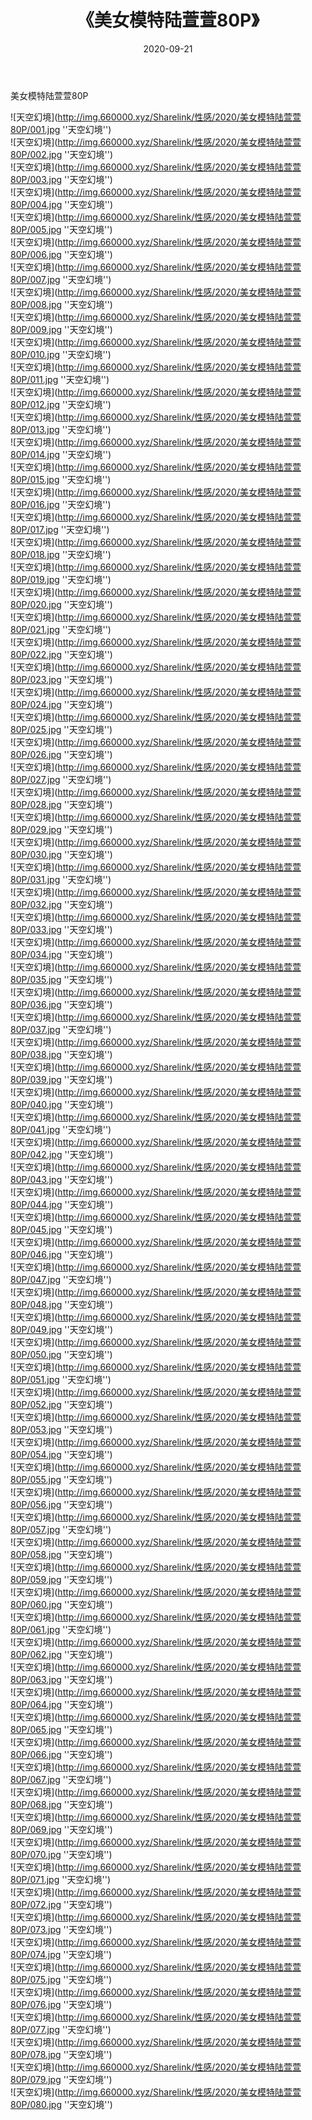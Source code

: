 ﻿---
layout: post
title:  《美女模特陆萱萱80P》
date:   2020-09-21
img: http://img.660000.xyz/Sharelink/性感/2020/美女模特陆萱萱80P/000.jpg
categories: [美女, 性感, 泳衣]
---

美女模特陆萱萱80P



![天空幻境](http://img.660000.xyz/Sharelink/性感/2020/美女模特陆萱萱80P/001.jpg ''天空幻境'') <br>
![天空幻境](http://img.660000.xyz/Sharelink/性感/2020/美女模特陆萱萱80P/002.jpg ''天空幻境'') <br>
![天空幻境](http://img.660000.xyz/Sharelink/性感/2020/美女模特陆萱萱80P/003.jpg ''天空幻境'') <br>
![天空幻境](http://img.660000.xyz/Sharelink/性感/2020/美女模特陆萱萱80P/004.jpg ''天空幻境'') <br>
![天空幻境](http://img.660000.xyz/Sharelink/性感/2020/美女模特陆萱萱80P/005.jpg ''天空幻境'') <br>
![天空幻境](http://img.660000.xyz/Sharelink/性感/2020/美女模特陆萱萱80P/006.jpg ''天空幻境'') <br>
![天空幻境](http://img.660000.xyz/Sharelink/性感/2020/美女模特陆萱萱80P/007.jpg ''天空幻境'') <br>
![天空幻境](http://img.660000.xyz/Sharelink/性感/2020/美女模特陆萱萱80P/008.jpg ''天空幻境'') <br>
![天空幻境](http://img.660000.xyz/Sharelink/性感/2020/美女模特陆萱萱80P/009.jpg ''天空幻境'') <br>
![天空幻境](http://img.660000.xyz/Sharelink/性感/2020/美女模特陆萱萱80P/010.jpg ''天空幻境'') <br>
![天空幻境](http://img.660000.xyz/Sharelink/性感/2020/美女模特陆萱萱80P/011.jpg ''天空幻境'') <br>
![天空幻境](http://img.660000.xyz/Sharelink/性感/2020/美女模特陆萱萱80P/012.jpg ''天空幻境'') <br>
![天空幻境](http://img.660000.xyz/Sharelink/性感/2020/美女模特陆萱萱80P/013.jpg ''天空幻境'') <br>
![天空幻境](http://img.660000.xyz/Sharelink/性感/2020/美女模特陆萱萱80P/014.jpg ''天空幻境'') <br>
![天空幻境](http://img.660000.xyz/Sharelink/性感/2020/美女模特陆萱萱80P/015.jpg ''天空幻境'') <br>
![天空幻境](http://img.660000.xyz/Sharelink/性感/2020/美女模特陆萱萱80P/016.jpg ''天空幻境'') <br>
![天空幻境](http://img.660000.xyz/Sharelink/性感/2020/美女模特陆萱萱80P/017.jpg ''天空幻境'') <br>
![天空幻境](http://img.660000.xyz/Sharelink/性感/2020/美女模特陆萱萱80P/018.jpg ''天空幻境'') <br>
![天空幻境](http://img.660000.xyz/Sharelink/性感/2020/美女模特陆萱萱80P/019.jpg ''天空幻境'') <br>
![天空幻境](http://img.660000.xyz/Sharelink/性感/2020/美女模特陆萱萱80P/020.jpg ''天空幻境'') <br>
![天空幻境](http://img.660000.xyz/Sharelink/性感/2020/美女模特陆萱萱80P/021.jpg ''天空幻境'') <br>
![天空幻境](http://img.660000.xyz/Sharelink/性感/2020/美女模特陆萱萱80P/022.jpg ''天空幻境'') <br>
![天空幻境](http://img.660000.xyz/Sharelink/性感/2020/美女模特陆萱萱80P/023.jpg ''天空幻境'') <br>
![天空幻境](http://img.660000.xyz/Sharelink/性感/2020/美女模特陆萱萱80P/024.jpg ''天空幻境'') <br>
![天空幻境](http://img.660000.xyz/Sharelink/性感/2020/美女模特陆萱萱80P/025.jpg ''天空幻境'') <br>
![天空幻境](http://img.660000.xyz/Sharelink/性感/2020/美女模特陆萱萱80P/026.jpg ''天空幻境'') <br>
![天空幻境](http://img.660000.xyz/Sharelink/性感/2020/美女模特陆萱萱80P/027.jpg ''天空幻境'') <br>
![天空幻境](http://img.660000.xyz/Sharelink/性感/2020/美女模特陆萱萱80P/028.jpg ''天空幻境'') <br>
![天空幻境](http://img.660000.xyz/Sharelink/性感/2020/美女模特陆萱萱80P/029.jpg ''天空幻境'') <br>
![天空幻境](http://img.660000.xyz/Sharelink/性感/2020/美女模特陆萱萱80P/030.jpg ''天空幻境'') <br>
![天空幻境](http://img.660000.xyz/Sharelink/性感/2020/美女模特陆萱萱80P/031.jpg ''天空幻境'') <br>
![天空幻境](http://img.660000.xyz/Sharelink/性感/2020/美女模特陆萱萱80P/032.jpg ''天空幻境'') <br>
![天空幻境](http://img.660000.xyz/Sharelink/性感/2020/美女模特陆萱萱80P/033.jpg ''天空幻境'') <br>
![天空幻境](http://img.660000.xyz/Sharelink/性感/2020/美女模特陆萱萱80P/034.jpg ''天空幻境'') <br>
![天空幻境](http://img.660000.xyz/Sharelink/性感/2020/美女模特陆萱萱80P/035.jpg ''天空幻境'') <br>
![天空幻境](http://img.660000.xyz/Sharelink/性感/2020/美女模特陆萱萱80P/036.jpg ''天空幻境'') <br>
![天空幻境](http://img.660000.xyz/Sharelink/性感/2020/美女模特陆萱萱80P/037.jpg ''天空幻境'') <br>
![天空幻境](http://img.660000.xyz/Sharelink/性感/2020/美女模特陆萱萱80P/038.jpg ''天空幻境'') <br>
![天空幻境](http://img.660000.xyz/Sharelink/性感/2020/美女模特陆萱萱80P/039.jpg ''天空幻境'') <br>
![天空幻境](http://img.660000.xyz/Sharelink/性感/2020/美女模特陆萱萱80P/040.jpg ''天空幻境'') <br>
![天空幻境](http://img.660000.xyz/Sharelink/性感/2020/美女模特陆萱萱80P/041.jpg ''天空幻境'') <br>
![天空幻境](http://img.660000.xyz/Sharelink/性感/2020/美女模特陆萱萱80P/042.jpg ''天空幻境'') <br>
![天空幻境](http://img.660000.xyz/Sharelink/性感/2020/美女模特陆萱萱80P/043.jpg ''天空幻境'') <br>
![天空幻境](http://img.660000.xyz/Sharelink/性感/2020/美女模特陆萱萱80P/044.jpg ''天空幻境'') <br>
![天空幻境](http://img.660000.xyz/Sharelink/性感/2020/美女模特陆萱萱80P/045.jpg ''天空幻境'') <br>
![天空幻境](http://img.660000.xyz/Sharelink/性感/2020/美女模特陆萱萱80P/046.jpg ''天空幻境'') <br>
![天空幻境](http://img.660000.xyz/Sharelink/性感/2020/美女模特陆萱萱80P/047.jpg ''天空幻境'') <br>
![天空幻境](http://img.660000.xyz/Sharelink/性感/2020/美女模特陆萱萱80P/048.jpg ''天空幻境'') <br>
![天空幻境](http://img.660000.xyz/Sharelink/性感/2020/美女模特陆萱萱80P/049.jpg ''天空幻境'') <br>
![天空幻境](http://img.660000.xyz/Sharelink/性感/2020/美女模特陆萱萱80P/050.jpg ''天空幻境'') <br>
![天空幻境](http://img.660000.xyz/Sharelink/性感/2020/美女模特陆萱萱80P/051.jpg ''天空幻境'') <br>
![天空幻境](http://img.660000.xyz/Sharelink/性感/2020/美女模特陆萱萱80P/052.jpg ''天空幻境'') <br>
![天空幻境](http://img.660000.xyz/Sharelink/性感/2020/美女模特陆萱萱80P/053.jpg ''天空幻境'') <br>
![天空幻境](http://img.660000.xyz/Sharelink/性感/2020/美女模特陆萱萱80P/054.jpg ''天空幻境'') <br>
![天空幻境](http://img.660000.xyz/Sharelink/性感/2020/美女模特陆萱萱80P/055.jpg ''天空幻境'') <br>
![天空幻境](http://img.660000.xyz/Sharelink/性感/2020/美女模特陆萱萱80P/056.jpg ''天空幻境'') <br>
![天空幻境](http://img.660000.xyz/Sharelink/性感/2020/美女模特陆萱萱80P/057.jpg ''天空幻境'') <br>
![天空幻境](http://img.660000.xyz/Sharelink/性感/2020/美女模特陆萱萱80P/058.jpg ''天空幻境'') <br>
![天空幻境](http://img.660000.xyz/Sharelink/性感/2020/美女模特陆萱萱80P/059.jpg ''天空幻境'') <br>
![天空幻境](http://img.660000.xyz/Sharelink/性感/2020/美女模特陆萱萱80P/060.jpg ''天空幻境'') <br>
![天空幻境](http://img.660000.xyz/Sharelink/性感/2020/美女模特陆萱萱80P/061.jpg ''天空幻境'') <br>
![天空幻境](http://img.660000.xyz/Sharelink/性感/2020/美女模特陆萱萱80P/062.jpg ''天空幻境'') <br>
![天空幻境](http://img.660000.xyz/Sharelink/性感/2020/美女模特陆萱萱80P/063.jpg ''天空幻境'') <br>
![天空幻境](http://img.660000.xyz/Sharelink/性感/2020/美女模特陆萱萱80P/064.jpg ''天空幻境'') <br>
![天空幻境](http://img.660000.xyz/Sharelink/性感/2020/美女模特陆萱萱80P/065.jpg ''天空幻境'') <br>
![天空幻境](http://img.660000.xyz/Sharelink/性感/2020/美女模特陆萱萱80P/066.jpg ''天空幻境'') <br>
![天空幻境](http://img.660000.xyz/Sharelink/性感/2020/美女模特陆萱萱80P/067.jpg ''天空幻境'') <br>
![天空幻境](http://img.660000.xyz/Sharelink/性感/2020/美女模特陆萱萱80P/068.jpg ''天空幻境'') <br>
![天空幻境](http://img.660000.xyz/Sharelink/性感/2020/美女模特陆萱萱80P/069.jpg ''天空幻境'') <br>
![天空幻境](http://img.660000.xyz/Sharelink/性感/2020/美女模特陆萱萱80P/070.jpg ''天空幻境'') <br>
![天空幻境](http://img.660000.xyz/Sharelink/性感/2020/美女模特陆萱萱80P/071.jpg ''天空幻境'') <br>
![天空幻境](http://img.660000.xyz/Sharelink/性感/2020/美女模特陆萱萱80P/072.jpg ''天空幻境'') <br>
![天空幻境](http://img.660000.xyz/Sharelink/性感/2020/美女模特陆萱萱80P/073.jpg ''天空幻境'') <br>
![天空幻境](http://img.660000.xyz/Sharelink/性感/2020/美女模特陆萱萱80P/074.jpg ''天空幻境'') <br>
![天空幻境](http://img.660000.xyz/Sharelink/性感/2020/美女模特陆萱萱80P/075.jpg ''天空幻境'') <br>
![天空幻境](http://img.660000.xyz/Sharelink/性感/2020/美女模特陆萱萱80P/076.jpg ''天空幻境'') <br>
![天空幻境](http://img.660000.xyz/Sharelink/性感/2020/美女模特陆萱萱80P/077.jpg ''天空幻境'') <br>
![天空幻境](http://img.660000.xyz/Sharelink/性感/2020/美女模特陆萱萱80P/078.jpg ''天空幻境'') <br>
![天空幻境](http://img.660000.xyz/Sharelink/性感/2020/美女模特陆萱萱80P/079.jpg ''天空幻境'') <br>
![天空幻境](http://img.660000.xyz/Sharelink/性感/2020/美女模特陆萱萱80P/080.jpg ''天空幻境'') <br>